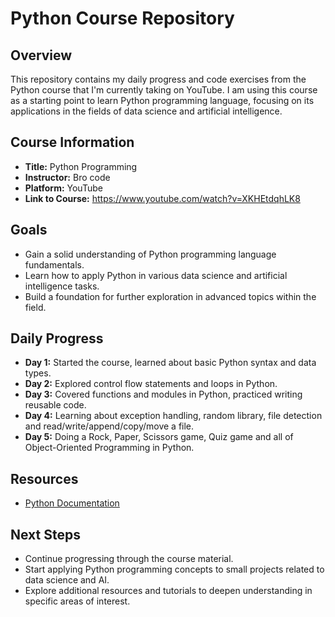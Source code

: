 # Python Course Repository

## Overview
This repository contains my daily progress and code exercises from the Python course that I'm currently taking on YouTube. I am using this course as a starting point to learn Python programming language, focusing on its applications in the fields of data science and artificial intelligence.

## Course Information
- **Title:** Python Programming 
- **Instructor:** Bro code
- **Platform:** YouTube
- **Link to Course:** https://www.youtube.com/watch?v=XKHEtdqhLK8

## Goals
- Gain a solid understanding of Python programming language fundamentals.
- Learn how to apply Python in various data science and artificial intelligence tasks.
- Build a foundation for further exploration in advanced topics within the field.

## Daily Progress
- **Day 1:** Started the course, learned about basic Python syntax and data types.
- **Day 2:** Explored control flow statements and loops in Python.
- **Day 3:** Covered functions and modules in Python, practiced writing reusable code.
- **Day 4:** Learning about exception handling, random library, file detection and read/write/append/copy/move a file.
- **Day 5:** Doing a Rock, Paper, Scissors game, Quiz game and all of Object-Oriented Programming in Python.

## Resources
- [Python Documentation](https://docs.python.org/3/)

## Next Steps
- Continue progressing through the course material.
- Start applying Python programming concepts to small projects related to data science and AI.
- Explore additional resources and tutorials to deepen understanding in specific areas of interest.




